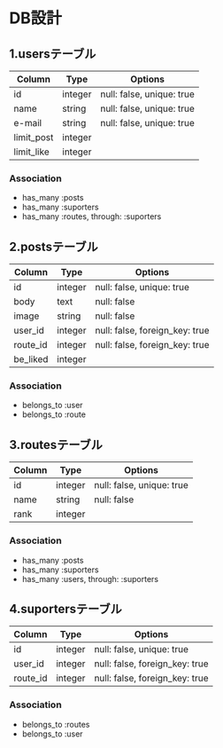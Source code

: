 # DB設計

## 1.usersテーブル

|Column|Type|Options|
|------|----|-------|
|id|integer|null: false, unique: true|
|name|string|null: false, unique: true|
|e-mail|string|null: false, unique: true|
|limit_post|integer||
|limit_like|integer||

### Association
- has_many :posts
- has_many :suporters
- has_many :routes, through: :suporters

## 2.postsテーブル

|Column|Type|Options|
|------|----|-------|
|id|integer|null: false, unique: true|
|body|text|null: false|
|image|string|null: false|
|user_id|integer|null: false, foreign_key: true|
|route_id|integer|null: false, foreign_key: true|
|be_liked|integer||


### Association
- belongs_to :user
- belongs_to :route

## 3.routesテーブル

|Column|Type|Options|
|------|----|-------|
|id|integer|null: false, unique: true|
|name|string|null: false|
|rank|integer||

### Association
- has_many :posts
- has_many :suporters
- has_many :users, through: :suporters

## 4.suportersテーブル

|Column|Type|Options|
|------|----|-------|
|id|integer|null: false, unique: true|
|user_id|integer|null: false, foreign_key: true|
|route_id|integer|null: false, foreign_key: true|

### Association
- belongs_to :routes
- belongs_to :user
